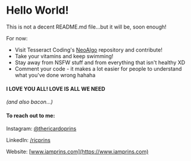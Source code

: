 # Hello World!


This is not a decent README.md file...but it will be, soon enough!

For now:

* Visit Tesseract Coding's [NeoAlgo](https://github.com/TesseractCoding/NeoAlgo) repository and contribute!
* Take your vitamins and keep swimming!
* Stay away from NSFW stuff and from everything that isn't healthy XD
* Comment your code - it makes a lot easier for people to understand what you've done wrong hahaha

#### I LOVE YOU ALL! LOVE IS ALL WE NEED
_(and also bacon...)_


#### To reach out to me:
Instagram: [@thericardoprins](https://www.instagram.com/thericardoprins)

LinkedIn: [/ricprins](https://www.linkedin.com/in/thericardoprins)

Website: [www.iamprins.com](https://www.iamprins.com)
